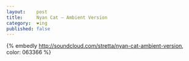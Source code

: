 ```yaml
---
layout:    post
title:     Nyan Cat – Ambient Version
category:  ❤ing
published: false
---
```


{% embedly http://soundcloud.com/stretta/nyan-cat-ambient-version, color: 063366 %}
